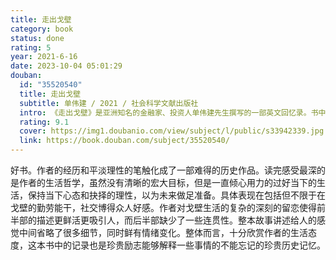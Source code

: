 ```yaml
---
title: 走出戈壁
category: book
status: done
rating: 5
year: 2021-6-16
date: 2023-10-04 05:01:29
douban:
  id: "35520540"
  title: 走出戈壁
  subtitle: 单伟建 / 2021 / 社会科学文献出版社
  intro: 《走出戈壁》是亚洲知名的金融家、投资人单伟建先生撰写的一部英文回忆录。书中作者以第一人称的方式讲述了个人成长经历，以“常春藤教授”收尾，回顾了自己在取得博士学位后在宾夕法尼亚大学沃顿商学院的任教经历，篇尾定格在单先生在沃顿执教6年后，于1993年春天入职摩根大通，开启了他作为金融家和投资人的人生新历程。本书可读性强，资料丰富，细节生动，文辞畅达。
  rating: 9.1
  cover: https://img1.doubanio.com/view/subject/l/public/s33942339.jpg
  link: https://book.douban.com/subject/35520540/
---
```


好书。作者的经历和平淡理性的笔触化成了一部难得的历史作品。读完感受最深的是作者的生活哲学，虽然没有清晰的宏大目标，但是一直倾心用力的过好当下的生活，保持当下心态和抉择的理性，以为未来做足准备。具体表现在包括但不限于在戈壁的勤劳能干，社交博得众人好感。作者对戈壁生活的复杂的深刻的留恋使得前半部的描述更鲜活更吸引人，而后半部缺少了一些连贯性。整本故事讲述给人的感觉中间省略了很多细节，同时鲜有情绪变化。整体而言，十分欣赏作者的生活态度，这本书中的记录也是珍贵励志能够解释一些事情的不能忘记的珍贵历史记忆。
